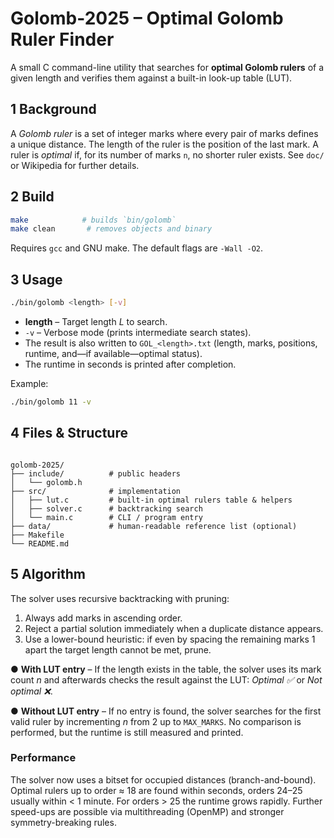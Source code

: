 # Golomb-2025 – Optimal Golomb Ruler Finder

A small C command-line utility that searches for **optimal Golomb rulers** of a given length and verifies them against a built-in look-up table (LUT).

## 1  Background
A *Golomb ruler* is a set of integer marks where every pair of marks defines a unique distance. The length of the ruler is the position of the last mark. A ruler is *optimal* if, for its number of marks `n`, no shorter ruler exists. See `doc/` or Wikipedia for further details.

## 2  Build
```bash
make            # builds `bin/golomb`
make clean       # removes objects and binary
```
Requires `gcc` and GNU make. The default flags are `-Wall -O2`.

## 3  Usage
```bash
./bin/golomb <length> [-v]
```
* **length** – Target length *L* to search.
* `-v` – Verbose mode (prints intermediate search states).
* The result is also written to `GOL_<length>.txt` (length, marks, positions, runtime, and—if available—optimal status).
* The runtime in seconds is printed after completion.

Example:
```bash
./bin/golomb 11 -v
```

## 4  Files & Structure
```

golomb-2025/
├── include/          # public headers
│   └── golomb.h
├── src/              # implementation
│   ├── lut.c         # built-in optimal rulers table & helpers
│   ├── solver.c      # backtracking search
│   └── main.c        # CLI / program entry
├── data/             # human-readable reference list (optional)
├── Makefile
└── README.md
```

## 5  Algorithm
The solver uses recursive backtracking with pruning:
1. Always add marks in ascending order.
2. Reject a partial solution immediately when a duplicate distance appears.
3. Use a lower-bound heuristic: if even by spacing the remaining marks 1 apart the target length cannot be met, prune.

● **With LUT entry** – If the length exists in the table, the solver uses its mark count *n* and afterwards checks the result against the LUT: *Optimal ✅* or *Not optimal ❌*.

● **Without LUT entry** – If no entry is found, the solver searches for the first valid ruler by incrementing *n* from 2 up to `MAX_MARKS`. No comparison is performed, but the runtime is still measured and printed.

### Performance
The solver now uses a bitset for occupied distances (branch-and-bound). Optimal rulers up to order ≈ 18 are found within seconds, orders 24–25 usually within < 1 minute. For orders > 25 the runtime grows rapidly. Further speed-ups are possible via multithreading (OpenMP) and stronger symmetry-breaking rules.

